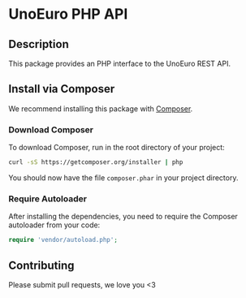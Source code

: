 # UnoEuro PHP API #

## Description ##

This package provides an PHP interface to the UnoEuro REST API.

## Install via Composer ##

We recommend installing this package with [Composer](http://getcomposer.org/).

### Download Composer ###

To download Composer, run in the root directory of your project:

```bash
curl -sS https://getcomposer.org/installer | php
```

You should now have the file `composer.phar` in your project directory.

### Require Autoloader ###

After installing the dependencies, you need to require the Composer autoloader
from your code:

```php
require 'vendor/autoload.php';
```

## Contributing ##

Please submit pull requests, we love you <3

